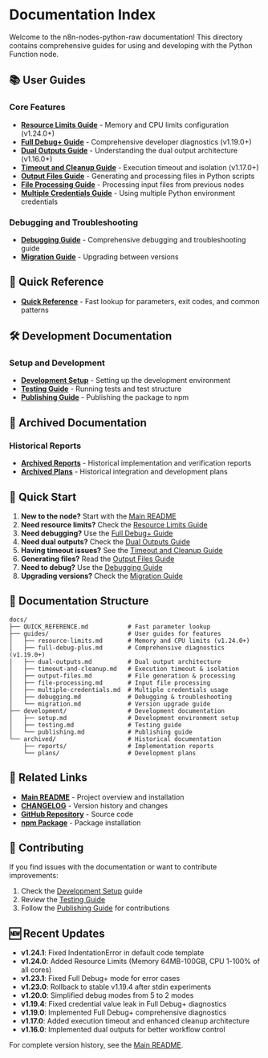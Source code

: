 # Documentation Index

Welcome to the n8n-nodes-python-raw documentation! This directory contains comprehensive guides for using and developing with the Python Function node.

## 📚 User Guides

### Core Features
- **[Resource Limits Guide](guides/resource-limits.md)** - Memory and CPU limits configuration (v1.24.0+)
- **[Full Debug+ Guide](guides/full-debug-plus.md)** - Comprehensive developer diagnostics (v1.19.0+)
- **[Dual Outputs Guide](guides/dual-outputs.md)** - Understanding the dual output architecture (v1.16.0+)
- **[Timeout and Cleanup Guide](guides/timeout-and-cleanup.md)** - Execution timeout and isolation (v1.17.0+)
- **[Output Files Guide](guides/output-files.md)** - Generating and processing files in Python scripts
- **[File Processing Guide](guides/file-processing.md)** - Processing input files from previous nodes
- **[Multiple Credentials Guide](guides/multiple-credentials.md)** - Using multiple Python environment credentials

### Debugging and Troubleshooting
- **[Debugging Guide](guides/debugging.md)** - Comprehensive debugging and troubleshooting guide
- **[Migration Guide](guides/migration.md)** - Upgrading between versions

## 🚀 Quick Reference

- **[Quick Reference](QUICK_REFERENCE.md)** - Fast lookup for parameters, exit codes, and common patterns

## 🛠️ Development Documentation

### Setup and Development
- **[Development Setup](development/setup.md)** - Setting up the development environment
- **[Testing Guide](development/testing.md)** - Running tests and test structure
- **[Publishing Guide](development/publishing.md)** - Publishing the package to npm

## 📁 Archived Documentation

### Historical Reports
- **[Archived Reports](archived/reports/)** - Historical implementation and verification reports
- **[Archived Plans](archived/plans/)** - Historical integration and development plans

## 🚀 Quick Start

1. **New to the node?** Start with the [Main README](../../README.md)
2. **Need resource limits?** Check the [Resource Limits Guide](guides/resource-limits.md)
3. **Need debugging?** Use the [Full Debug+ Guide](guides/full-debug-plus.md)
4. **Need dual outputs?** Check the [Dual Outputs Guide](guides/dual-outputs.md)
5. **Having timeout issues?** See the [Timeout and Cleanup Guide](guides/timeout-and-cleanup.md)
6. **Generating files?** Read the [Output Files Guide](guides/output-files.md)
7. **Need to debug?** Use the [Debugging Guide](guides/debugging.md)
8. **Upgrading versions?** Check the [Migration Guide](guides/migration.md)

## 📖 Documentation Structure

```
docs/
├── QUICK_REFERENCE.md           # Fast parameter lookup
├── guides/                      # User guides for features
│   ├── resource-limits.md       # Memory and CPU limits (v1.24.0+)
│   ├── full-debug-plus.md       # Comprehensive diagnostics (v1.19.0+)
│   ├── dual-outputs.md          # Dual output architecture
│   ├── timeout-and-cleanup.md   # Execution timeout & isolation
│   ├── output-files.md          # File generation & processing
│   ├── file-processing.md       # Input file processing
│   ├── multiple-credentials.md  # Multiple credentials usage
│   ├── debugging.md             # Debugging & troubleshooting
│   └── migration.md             # Version upgrade guide
├── development/                 # Development documentation
│   ├── setup.md                 # Development environment setup
│   ├── testing.md               # Testing guide
│   └── publishing.md            # Publishing guide
└── archived/                    # Historical documentation
    ├── reports/                 # Implementation reports
    └── plans/                   # Development plans
```

## 🔗 Related Links

- **[Main README](../../README.md)** - Project overview and installation
- **[CHANGELOG](../../CHANGELOG.md)** - Version history and changes
- **[GitHub Repository](https://github.com/stttru/n8n-nodes-python-fork)** - Source code
- **[npm Package](https://www.npmjs.com/package/n8n-nodes-python-raw)** - Package installation

## 📝 Contributing

If you find issues with the documentation or want to contribute improvements:

1. Check the [Development Setup](development/setup.md) guide
2. Review the [Testing Guide](development/testing.md)
3. Follow the [Publishing Guide](development/publishing.md) for contributions

## 🆕 Recent Updates

- **v1.24.1**: Fixed IndentationError in default code template
- **v1.24.0**: Added Resource Limits (Memory 64MB-100GB, CPU 1-100% of all cores)
- **v1.23.1**: Fixed Full Debug+ mode for error cases
- **v1.23.0**: Rollback to stable v1.19.4 after stdin experiments
- **v1.20.0**: Simplified debug modes from 5 to 2 modes
- **v1.19.4**: Fixed credential value leak in Full Debug+ diagnostics
- **v1.19.0**: Implemented Full Debug+ comprehensive diagnostics
- **v1.17.0**: Added execution timeout and enhanced cleanup architecture
- **v1.16.0**: Implemented dual outputs for better workflow control

For complete version history, see the [Main README](../../README.md#version-history).

